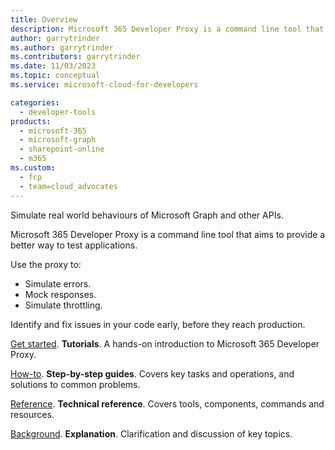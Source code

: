 ```yaml
---
title: Overview
description: Microsoft 365 Developer Proxy is a command line tool that aims to provide a better way to test applications.
author: garrytrinder
ms.author: garrytrinder
ms.contributors: garrytrinder
ms.date: 11/03/2023
ms.topic: conceptual
ms.service: microsoft-cloud-for-developers

categories:
  - developer-tools
products:
  - microsoft-365
  - microsoft-graph
  - sharepoint-online
  - m365
ms.custom:
  - fcp
  - team=cloud_advocates
---
```


Simulate real world behaviours of Microsoft Graph and other APIs.

Microsoft 365 Developer Proxy is a command line tool that aims to provide a better way to test applications.

Use the proxy to:

- Simulate errors.
- Mock responses.
- Simulate throttling.

Identify and fix issues in your code early, before they reach production.

[Get started](/microsoft-cloud/dev/m365-developer-proxy/get-started/index.md). **Tutorials**. A hands-on introduction to Microsoft 365 Developer Proxy.

[How-to](/microsoft-cloud/dev/m365-developer-proxy/how-to/index.md). **Step-by-step guides**. Covers key tasks and operations, and solutions to common problems.

[Reference](/microsoft-cloud/dev/m365-developer-proxy/technical-reference/index.md). **Technical reference**. Covers tools, components, commands and resources.

[Background](/microsoft-cloud/dev/m365-developer-proxy/background-information/index.md). **Explanation**. Clarification and discussion of key topics.
